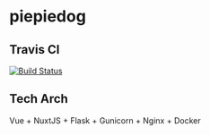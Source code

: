 # piepiedog

## Travis CI
[![Build Status](https://travis-ci.com/jiangtianyu2009/piepiedog.svg?branch=develop)](https://travis-ci.com/jiangtianyu2009/piepiedog)

## Tech Arch
Vue + NuxtJS + Flask + Gunicorn + Nginx + Docker
